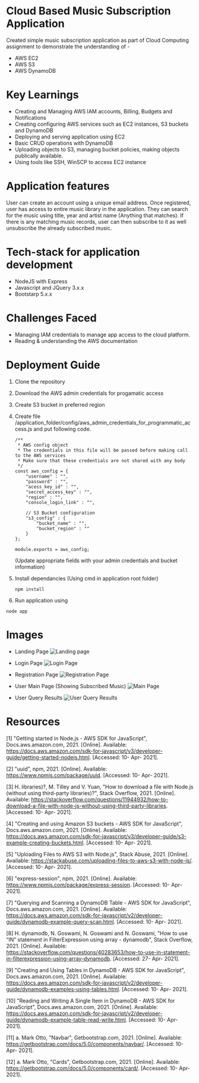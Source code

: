 # Cloud Based Music Subscription Application

Created simple music subscription application as part of Cloud Computing assignment to demonstrate the understanding of -
* AWS EC2 
* AWS S3
* AWS DynamoDB

# Key Learnings

* Creating and Managing AWS IAM accounts, Billing, Budgets and Notifications
* Creating configuring AWS services such as EC2 instances, S3 buckets and DynamoDB
* Deploying and serving application using EC2
* Basic CRUD operations with DynamoDB
* Uploading objects to S3, managing bucket policies, making objects publically available.
* Using tools like SSH, WinSCP to access EC2 instance

# Application features

User can create an account using a unique email address.
Once registered, user has access to entire music library in the application. They can search for the music using title, year and artist name (Anything that matches). 
If there is any matching music records, user can then subscribe to it as well unsubscribe the already subscribed music.

# Tech-stack for application development

* NodeJS with Express
* Javascript and JQuery 3.x.x
* Bootstarp 5.x.x

# Challenges Faced

* Managing IAM credentials to manage app access to the cloud platform.
* Reading & understanding the AWS documentation


# Deployment Guide

1. Clone the repository
2. Download the AWS admin credentials for progamatic access
3. Create S3 bucket in preferred region
4. Create file /application_folder/config/aws_admin_credentials_for_programmatic_access.js and put following code.
    ```
    /**
     * AWS config object
     * The credentials in this file will be passed before making call to the AWS services
     * Make sure that these credentials are not shared with any body
     */
    const aws_config = {
        "username" : "",
        "password" : "",
        "acess_key_id" : "",
        "secret_access_key" : "",
        "region" : "",
        "console_login_link" : "",

        // S3 Bucket configuration
        "s3_config" : {
            "bucket_name" : "",
            "bucket_region" : ""
        }
    };

    module.exports = aws_config;
    ```
    (Update appropriate fields with your admin credentials and bucket information)

5. Install dependancies (Using cmd in application root folder)
   ```
   npm install
   ```
6. Run application using 
  ```
  node app
  ```
  
# Images
* Landing Page
![Landing page](screenshots/1.png)

* Login Page
![Login Page](screenshots/2.png)

* Registration Page
![Registration Page](screenshots/3.png)

* User Main Page (Showing Subscribed Music)
![Main Page](screenshots/4.png)

* User Query Results
![User Query Results](screenshots/5.png)


# Resources
[1] "Getting started in Node.js - AWS SDK for JavaScript", Docs.aws.amazon.com, 2021. [Online]. Available: https://docs.aws.amazon.com/sdk-for-javascript/v3/developer-guide/getting-started-nodejs.html. [Accessed: 10- Apr- 2021].

[2] "uuid", npm, 2021. [Online]. Available: https://www.npmjs.com/package/uuid. [Accessed: 10- Apr- 2021].

[3] H. libraries)?, M. Tilley and V. Yuan, "How to download a file with Node.js (without using third-party libraries)?", Stack Overflow, 2021. [Online]. Available: https://stackoverflow.com/questions/11944932/how-to-download-a-file-with-node-js-without-using-third-party-libraries. [Accessed: 10- Apr- 2021].

[4] "Creating and using Amazon S3 buckets - AWS SDK for JavaScript", Docs.aws.amazon.com, 2021. [Online]. Available: https://docs.aws.amazon.com/sdk-for-javascript/v3/developer-guide/s3-example-creating-buckets.html. [Accessed: 10- Apr- 2021].

[5] "Uploading Files to AWS S3 with Node.js", Stack Abuse, 2021. [Online]. Available: https://stackabuse.com/uploading-files-to-aws-s3-with-node-js/. [Accessed: 10- Apr- 2021].

[6] "express-session", npm, 2021. [Online]. Available: https://www.npmjs.com/package/express-session. [Accessed: 10- Apr- 2021].

[7] "Querying and Scanning a DynamoDB Table - AWS SDK for JavaScript", Docs.aws.amazon.com, 2021. [Online]. Available: https://docs.aws.amazon.com/sdk-for-javascript/v2/developer-guide/dynamodb-example-query-scan.html. [Accessed: 10- Apr- 2021].

[8] H. dynamodb, N. Goswami, N. Goswami and N. Goswami, "How to use “IN” statement in FilterExpression using array - dynamodb", Stack Overflow, 2021. [Online]. Available: https://stackoverflow.com/questions/40283653/how-to-use-in-statement-in-filterexpression-using-array-dynamodb. [Accessed: 27- Apr- 2021].

[9] "Creating and Using Tables in DynamoDB - AWS SDK for JavaScript", Docs.aws.amazon.com, 2021. [Online]. Available: https://docs.aws.amazon.com/sdk-for-javascript/v2/developer-guide/dynamodb-examples-using-tables.html. [Accessed: 10- Apr- 2021].

[10] "Reading and Writing A Single Item in DynamoDB - AWS SDK for JavaScript", Docs.aws.amazon.com, 2021. [Online]. Available: https://docs.aws.amazon.com/sdk-for-javascript/v2/developer-guide/dynamodb-example-table-read-write.html. [Accessed: 10- Apr- 2021].

[11] a. Mark Otto, "Navbar", Getbootstrap.com, 2021. [Online]. Available: https://getbootstrap.com/docs/5.0/components/navbar/. [Accessed: 10- Apr- 2021].

[12] a. Mark Otto, "Cards", Getbootstrap.com, 2021. [Online]. Available: https://getbootstrap.com/docs/5.0/components/card/. [Accessed: 10- Apr- 2021].
